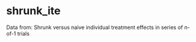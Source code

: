 # shrunk_ite
Data from: Shrunk versus naive individual treatment effects in series of n-of-1 trials
